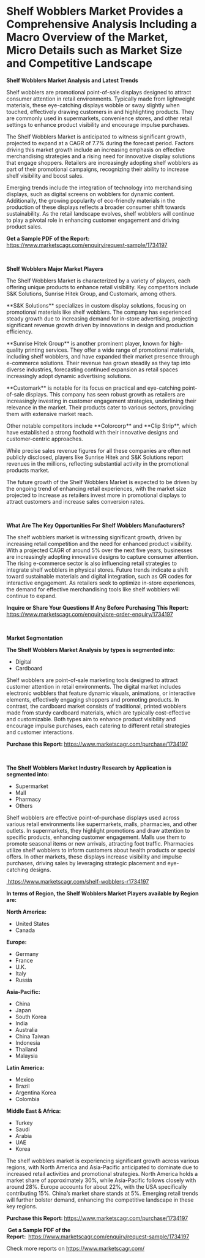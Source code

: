 <p><h1>Shelf Wobblers Market Provides a Comprehensive Analysis Including a Macro Overview of the Market, Micro Details such as Market Size and Competitive Landscape</h1></p><p><strong>Shelf Wobblers Market Analysis and Latest Trends</strong></p>
<p><p>Shelf wobblers are promotional point-of-sale displays designed to attract consumer attention in retail environments. Typically made from lightweight materials, these eye-catching displays wobble or sway slightly when touched, effectively drawing customers in and highlighting products. They are commonly used in supermarkets, convenience stores, and other retail settings to enhance product visibility and encourage impulse purchases.</p><p>The Shelf Wobblers Market is anticipated to witness significant growth, projected to expand at a CAGR of 7.7% during the forecast period. Factors driving this market growth include an increasing emphasis on effective merchandising strategies and a rising need for innovative display solutions that engage shoppers. Retailers are increasingly adopting shelf wobblers as part of their promotional campaigns, recognizing their ability to increase shelf visibility and boost sales.</p><p>Emerging trends include the integration of technology into merchandising displays, such as digital screens on wobblers for dynamic content. Additionally, the growing popularity of eco-friendly materials in the production of these displays reflects a broader consumer shift towards sustainability. As the retail landscape evolves, shelf wobblers will continue to play a pivotal role in enhancing customer engagement and driving product sales.</p></p>
<p><strong>Get a Sample PDF of the Report:&nbsp;</strong> <a href="https://www.marketscagr.com/enquiry/request-sample/1734197?utm_campaign=2939&utm_medium=2&utm_source=Github&utm_content=ia&utm_term=11042025&utm_id=shelf-wobblers">https://www.marketscagr.com/enquiry/request-sample/1734197</a></p>
<p>&nbsp;</p>
<p><strong>Shelf Wobblers Major Market Players</strong></p>
<p><p>The Shelf Wobblers Market is characterized by a variety of players, each offering unique products to enhance retail visibility. Key competitors include S&K Solutions, Sunrise Hitek Group, and Customark, among others.</p><p>**S&K Solutions** specializes in custom display solutions, focusing on promotional materials like shelf wobblers. The company has experienced steady growth due to increasing demand for in-store advertising, projecting significant revenue growth driven by innovations in design and production efficiency. </p><p>**Sunrise Hitek Group** is another prominent player, known for high-quality printing services. They offer a wide range of promotional materials, including shelf wobblers, and have expanded their market presence through e-commerce solutions. Their revenue has grown steadily as they tap into diverse industries, forecasting continued expansion as retail spaces increasingly adopt dynamic advertising solutions.</p><p>**Customark** is notable for its focus on practical and eye-catching point-of-sale displays. This company has seen robust growth as retailers are increasingly investing in customer engagement strategies, underlining their relevance in the market. Their products cater to various sectors, providing them with extensive market reach.</p><p>Other notable competitors include **Colorcorp** and **Clip Strip**, which have established a strong foothold with their innovative designs and customer-centric approaches. </p><p>While precise sales revenue figures for all these companies are often not publicly disclosed, players like Sunrise Hitek and S&K Solutions report revenues in the millions, reflecting substantial activity in the promotional products market. </p><p>The future growth of the Shelf Wobblers Market is expected to be driven by the ongoing trend of enhancing retail experiences, with the market size projected to increase as retailers invest more in promotional displays to attract customers and increase sales conversion rates.</p></p>
<p>&nbsp;</p>
<p><strong>What Are The Key Opportunities For Shelf Wobblers Manufacturers?</strong></p>
<p><p>The shelf wobblers market is witnessing significant growth, driven by increasing retail competition and the need for enhanced product visibility. With a projected CAGR of around 5% over the next five years, businesses are increasingly adopting innovative designs to capture consumer attention. The rising e-commerce sector is also influencing retail strategies to integrate shelf wobblers in physical stores. Future trends indicate a shift toward sustainable materials and digital integration, such as QR codes for interactive engagement. As retailers seek to optimize in-store experiences, the demand for effective merchandising tools like shelf wobblers will continue to expand.</p></p>
<p><strong>Inquire or Share Your Questions If Any Before Purchasing This Report:</strong> <a href="https://www.marketscagr.com/enquiry/pre-order-enquiry/1734197?utm_campaign=2939&utm_medium=2&utm_source=Github&utm_content=ia&utm_term=11042025&utm_id=shelf-wobblers">https://www.marketscagr.com/enquiry/pre-order-enquiry/1734197</a></p>
<p>&nbsp;</p>
<p><strong>Market Segmentation</strong></p>
<p><strong>The Shelf Wobblers Market Analysis by types is segmented into:</strong></p>
<p><ul><li>Digital</li><li>Cardboard</li></ul></p>
<p><p>Shelf wobblers are point-of-sale marketing tools designed to attract customer attention in retail environments. The digital market includes electronic wobblers that feature dynamic visuals, animations, or interactive elements, effectively engaging shoppers and promoting products. In contrast, the cardboard market consists of traditional, printed wobblers made from sturdy cardboard materials, which are typically cost-effective and customizable. Both types aim to enhance product visibility and encourage impulse purchases, each catering to different retail strategies and customer interactions.</p></p>
<p><strong>Purchase this Report:&nbsp;</strong><a href="https://www.marketscagr.com/purchase/1734197?utm_campaign=2939&utm_medium=2&utm_source=Github&utm_content=ia&utm_term=11042025&utm_id=shelf-wobblers">https://www.marketscagr.com/purchase/1734197</a></p>
<p>&nbsp;</p>
<p><strong>The Shelf Wobblers Market Industry Research by Application is segmented into:</strong></p>
<p><ul><li>Supermarket</li><li>Mall</li><li>Pharmacy</li><li>Others</li></ul></p>
<p><p>Shelf wobblers are effective point-of-purchase displays used across various retail environments like supermarkets, malls, pharmacies, and other outlets. In supermarkets, they highlight promotions and draw attention to specific products, enhancing customer engagement. Malls use them to promote seasonal items or new arrivals, attracting foot traffic. Pharmacies utilize shelf wobblers to inform customers about health products or special offers. In other markets, these displays increase visibility and impulse purchases, driving sales by leveraging strategic placement and eye-catching designs.</p></p>
<p><a href="https://www.marketscagr.com/shelf-wobblers-r1734197?utm_campaign=2939&utm_medium=2&utm_source=Github&utm_content=ia&utm_term=11042025&utm_id=shelf-wobblers">&nbsp;https://www.marketscagr.com/shelf-wobblers-r1734197</a></p>
<p><strong>In terms of Region, the Shelf Wobblers Market Players available by Region are:</strong></p>
<p>
    <p> <strong> North America: </strong>
        <ul>
            <li>United States</li>
            <li>Canada</li>
        </ul>
        </p> 
    <p> <strong> Europe: </strong>
        <ul>
            <li>Germany</li>
            <li>France</li>
            <li>U.K.</li>
            <li>Italy</li>
            <li>Russia</li>
        </ul>
        </p> 
    <p> <strong> Asia-Pacific: </strong>
        <ul>
            <li>China</li>
            <li>Japan</li>
            <li>South Korea</li>
            <li>India</li>
            <li>Australia</li>
            <li>China Taiwan</li>
            <li>Indonesia</li>
            <li>Thailand</li>
            <li>Malaysia</li>
        </ul>
        </p> 
    <p> <strong> Latin America: </strong>
        <ul>
            <li>Mexico</li>
            <li>Brazil</li>
            <li>Argentina Korea</li>
            <li>Colombia</li>
        </ul>
        </p> 
    <p> <strong> Middle East & Africa: </strong>
        <ul>
            <li>Turkey</li>
            <li>Saudi</li>
            <li>Arabia</li>
            <li>UAE</li>
            <li>Korea</li>
        </ul>
    </p>
    </p>
<p><p>The shelf wobblers market is experiencing significant growth across various regions, with North America and Asia-Pacific anticipated to dominate due to increased retail activities and promotional strategies. North America holds a market share of approximately 30%, while Asia-Pacific follows closely with around 28%. Europe accounts for about 22%, with the USA specifically contributing 15%. China’s market share stands at 5%. Emerging retail trends will further bolster demand, enhancing the competitive landscape in these key regions.</p></p>
<p><strong>Purchase this Report: </strong><a href="https://www.marketscagr.com/purchase/1734197?utm_campaign=2939&utm_medium=2&utm_source=Github&utm_content=ia&utm_term=11042025&utm_id=shelf-wobblers">https://www.marketscagr.com/purchase/1734197</a></p>
<p>&nbsp;<strong>Get a Sample PDF of the Report:&nbsp;&nbsp;</strong><a href="https://www.marketscagr.com/enquiry/request-sample/1734197?utm_campaign=2939&utm_medium=2&utm_source=Github&utm_content=ia&utm_term=11042025&utm_id=shelf-wobblers">https://www.marketscagr.com/enquiry/request-sample/1734197</a></p>
<p><strong></strong></p>
<p>Check more reports on <a href="https://www.marketscagr.com/?utm_campaign=2939&utm_medium=2&utm_source=Github&utm_content=ia&utm_term=11042025&utm_id=shelf-wobblers">https://www.marketscagr.com/</a></p>